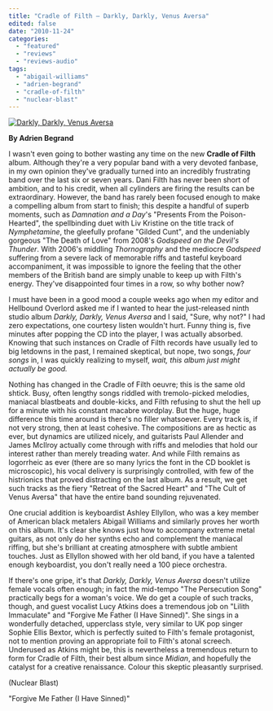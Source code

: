 ```yaml
---
title: "Cradle of Filth – Darkly, Darkly, Venus Aversa"
edited: false
date: "2010-11-24"
categories:
  - "featured"
  - "reviews"
  - "reviews-audio"
tags:
  - "abigail-williams"
  - "adrien-begrand"
  - "cradle-of-filth"
  - "nuclear-blast"
---
```


[![](http://www.hellbound.ca/wp-content/uploads/2010/11/Darkly-Darkly-Venus-Aversa.jpg "Darkly, Darkly, Venus Aversa")](http://www.hellbound.ca/wp-content/uploads/2010/11/Darkly-Darkly-Venus-Aversa.jpg)

**By Adrien Begrand**

I wasn't even going to bother wasting any time on the new **Cradle of Filth** album. Although they're a very popular band with a very devoted fanbase, in my own opinion they've gradually turned into an incredibly frustrating band over the last six or seven years. Dani Filth has never been short of ambition, and to his credit, when all cylinders are firing the results can be extraordinary. However, the band has rarely been focused enough to make a compelling album from start to finish; this despite a handful of superb moments, such as _Damnation and a Day_'s "Presents From the Poison-Hearted", the spellbinding duet with Liv Kristine on the title track of _Nymphetamine_, the gleefully profane "Gilded Cunt", and the undeniably gorgeous "The Death of Love" from 2008's _Godspeed on the Devil's Thunder_. With 2006's middling _Thornography_ and the mediocre _Godspeed_ suffering from a severe lack of memorable riffs and tasteful keyboard accompaniment, it was impossible to ignore the feeling that the other members of the British band are simply unable to keep up with Filth's energy. They've disappointed four times in a row, so why bother now?

I must have been in a good mood a couple weeks ago when my editor and Hellbound Overlord asked me if I wanted to hear the just-released ninth studio album _Darkly, Darkly, Venus Aversa_ and I said, "Sure, why not?" I had zero expectations, one courtesy listen wouldn't hurt. Funny thing is, five minutes after popping the CD into the player, I was actually absorbed. Knowing that such instances on Cradle of Filth records have usually led to big letdowns in the past, I remained skeptical, but nope, two songs, _four songs_ in, I was quickly realizing to myself, _wait, this album just might actually be good._

Nothing has changed in the Cradle of Filth oeuvre; this is the same old shtick. Busy, often lengthy songs riddled with tremolo-picked melodies, maniacal blastbeats and double-kicks, and Filth refusing to shut the hell up for a minute with his constant macabre wordplay. But the huge, huge difference this time around is there's no filler whatsoever. Every track is, if not very strong, then at least cohesive. The compositions are as hectic as ever, but dynamics are utilized nicely, and guitarists Paul Allender and James McIlroy actually come through with riffs and melodies that hold our interest rather than merely treading water. And while Filth remains as logorrheic as ever (there are so many lyrics the font in the CD booklet is microscopic), his vocal delivery is surprisingly controlled, with few of the histrionics that proved distracting on the last album. As a result, we get such tracks as the fiery "Retreat of the Sacred Heart" and "The Cult of Venus Aversa" that have the entire band sounding rejuvenated.

One crucial addition is keyboardist Ashley Ellyllon, who was a key member of American black metalers Abigail Williams and similarly proves her worth on this album. It's clear she knows just how to accompany extreme metal guitars, as not only do her synths echo and complement the maniacal riffing, but she's brilliant at creating atmosphere with subtle ambient touches. Just as Ellyllon showed with her old band, if you have a talented enough keyboardist, you don't really need a 100 piece orchestra.

If there's one gripe, it's that _Darkly, Darkly, Venus Aversa_ doesn't utilize female vocals often enough; in fact the mid-tempo "The Persecution Song" practically begs for a woman's voice. We do get a couple of such tracks, though, and guest vocalist Lucy Atkins does a tremendous job on "Lilith Immaculate" and "Forgive Me Father (I Have Sinned)". She sings in a wonderfully detached, upperclass style, very similar to UK pop singer Sophie Ellis Bextor, which is perfectly suited to Filth's female protagonist, not to mention proving an appropriate foil to Filth's atonal screech. Underused as Atkins might be, this is nevertheless a tremendous return to form for Cradle of Filth, their best album since _Midian_, and hopefully the catalyst for a creative renaissance. Colour this skeptic pleasantly surprised.

(Nuclear Blast)

"Forgive Me Father (I Have Sinned)"
